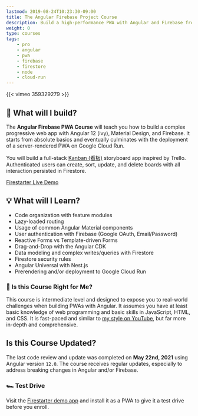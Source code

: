 ```yaml
---
lastmod: 2019-08-24T10:23:30-09:00
title: The Angular Firebase Project Course
description: Build a high-performance PWA with Angular and Firebase from scratch. 
weight: 0
type: courses
tags: 
    - pro
    - angular
    - pwa
    - firebase
    - firestore
    - node
    - cloud-run
---
```


{{< vimeo 359329279 >}}

## 🍱 What will I build?



The **Angular Firebase PWA Course** will teach you how to build a complex progressive web app with Angular 12 (ivy), Material Design, and Firebase. It starts from absolute basics and eventually culminates with the deployment of a server-rendered PWA on Google Cloud Run. 

You will build a full-stack [Kanban (看板)](https://en.wikipedia.org/wiki/Kanban) storyboard app inspired by Trello. Authenticated users can create, sort, update, and delete boards with all interaction persisted in Firestore. 

<div>
<a href="https://firestarter.fireship.io" class="btn btn-orange">Firestarter Live Demo</a>
</div>


## 💡 What will I Learn?

- Code organization with feature modules
- Lazy-loaded routing
- Usage of common Angular Material components
- User authentication with Firebase (Google OAuth, Email/Password)
- Reactive Forms vs Template-driven Forms
- Drag-and-Drop with the Angular CDK
- Data modeling and complex writes/queries with Firestore
- Firestore security rules
- Angular Universal with Nest.js
- Prerendering and/or deployment to Google Cloud Run 

### 🤔 Is this Course Right for Me?

This course is intermediate level and designed to expose you to real-world challenges when building PWAs with Angular. It assumes you have at least basic knowledge of web programming and basic skills in JavaScript, HTML, and CSS. It is fast-paced and similar to [my style on YouTube](https://www.youtube.com/c/Fireship/), but far more in-depth and comprehensive. 

## Is this Course Updated?

The last code review and update was completed on **May 22nd, 2021** using Angular version `12.0`. The course receives regular updates, especially to address breaking changes in Angular and/or Firebase. 


### 🏎️ Test Drive

Visit the [Firestarter demo app](https://firestarter.fireship.io/) and install it as a PWA to give it a test drive before you enroll. 

